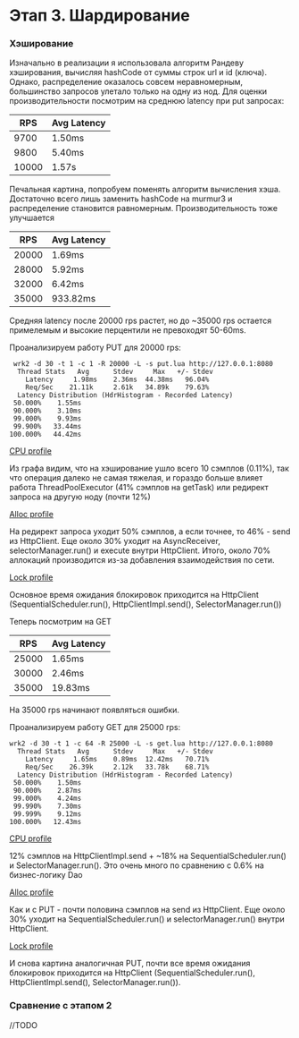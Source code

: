 # Этап 3. Шардирование

### Хэширование
Изначально в реализации я использовала алгоритм Рандеву хэширования, вычисляя hashCode от суммы строк url и id (ключа).
Однако, распределение оказалось совсем неравномерным, большинство запросов улетало только на одну из нод. 
Для оценки производительности посмотрим на среднюю latency при put запросах:

| RPS   | Avg Latency |
|-------|-------------|
| 9700  | 1.50ms      | 
| 9800  | 5.40ms      |
| 10000 | 1.57s       |

Печальная картина, попробуем поменять алгоритм вычисления хэша. Достаточно всего лишь заменить hashCode на murmur3 и распределение становится равномерным.
Производительность тоже улучшается

| RPS   | Avg Latency |
|-------|-------------|
| 20000 | 1.69ms      |
| 28000 | 5.92ms      |
| 32000 | 6.42ms      |
| 35000 | 933.82ms    |

Средняя latency после 20000 rps растет, но до ~35000 rps остается примелемым и высокие перцентили не превоходят 50-60ms.

Проанализируем работу PUT для 20000 rps:
```
 wrk2 -d 30 -t 1 -c 1 -R 20000 -L -s put.lua http://127.0.0.1:8080
  Thread Stats   Avg      Stdev     Max   +/- Stdev
    Latency     1.98ms    2.36ms  44.38ms   96.04%
    Req/Sec    21.11k     2.61k   34.89k    79.63%
  Latency Distribution (HdrHistogram - Recorded Latency)
 50.000%    1.55ms
 90.000%    3.10ms
 99.000%    9.93ms
 99.900%   33.44ms
100.000%   44.42ms
```
[CPU profile](data/stage3/profile-put-20000.html)

Из графа видим, что на хэширование ушло всего 10 сэмплов (0.11%), так что операция 
далеко не самая тяжелая, и гораздо больше влияет работа ThreadPoolExecutor (41% сэмплов на getTask) или редирект запроса на другую ноду
(почти 12%)

[Alloc profile](data/stage3/profile-put-20000-alloc.html)

На редирект запроса уходит 50% сэмплов, а если точнее, то 46% - send из HttpClient. Еще около 30% уходит на AsyncReceiver, selectorManager.run() и execute
внутри HttpClient. Итого, около 70% аллокаций производится из-за добавления взаимодействия по сети.

[Lock profile](data/stage3/profile-put-20000-lock.html)

Основное время ожидания блокировок приходится на HttpClient (SequentialScheduler.run(), HttpClientImpl.send(), SelectorManager.run())

Теперь посмотрим на GET

| RPS   | Avg Latency |
|-------|-------------|
| 25000 |  1.65ms     |
| 30000 | 2.46ms      |
| 35000 | 19.83ms     |

На 35000 rps начинают появляться ошибки.

Проанализируем работу GET для 25000 rps:
```
wrk2 -d 30 -t 1 -c 64 -R 25000 -L -s get.lua http://127.0.0.1:8080
  Thread Stats   Avg      Stdev     Max   +/- Stdev
    Latency     1.65ms    0.89ms  12.42ms   70.71%
    Req/Sec    26.39k     2.12k   33.78k    68.71%
  Latency Distribution (HdrHistogram - Recorded Latency)
 50.000%    1.50ms
 90.000%    2.87ms
 99.000%    4.24ms
 99.990%    7.30ms
 99.999%    9.12ms
100.000%   12.43ms
```

[CPU profile](data/stage3/profile-get-25000.html)

12% сэмплов на HttpClientImpl.send + ~18% на SequentialScheduler.run() и SelectorManager.run(). Это очень много по сравнению с 0.6% на бизнес-логику Dao

[Alloc profile](data/stage3/profile-get-25000-alloc.html)

Как и с PUT - почти половина сэмплов на send из HttpClient. Еще около 30% уходит на SequentialScheduler.run() и selectorManager.run()
внутри HttpClient.

[Lock profile](data/stage3/profile-get-25000-lock.html)

И снова картина аналогичная PUT, почти все время ожидания блокировок приходится на HttpClient (SequentialScheduler.run(), HttpClientImpl.send(), SelectorManager.run()).

### Сравнение с этапом 2

//TODO
